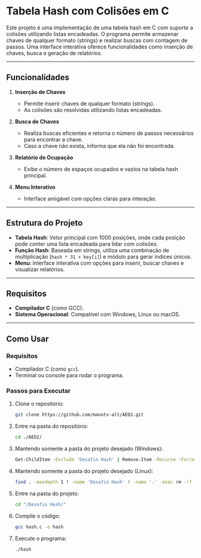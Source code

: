 # Tabela Hash com Colisões em C

Este projeto é uma implementação de uma tabela hash em C com suporte a colisões utilizando listas encadeadas. O programa permite armazenar chaves de qualquer formato (strings) e realizar buscas com contagem de passos. Uma interface interativa oferece funcionalidades como inserção de chaves, busca e geração de relatórios.

---

## Funcionalidades

1. **Inserção de Chaves**  
   - Permite inserir chaves de qualquer formato (strings).  
   - As colisões são resolvidas utilizando listas encadeadas.

2. **Busca de Chaves**  
   - Realiza buscas eficientes e retorna o número de passos necessários para encontrar a chave.  
   - Caso a chave não exista, informa que ela não foi encontrada.

3. **Relatório de Ocupação**  
   - Exibe o número de espaços ocupados e vazios na tabela hash principal.

4. **Menu Interativo**  
   - Interface amigável com opções claras para interação.

---

## Estrutura do Projeto

- **Tabela Hash**: Vetor principal com 1000 posições, onde cada posição pode conter uma lista encadeada para lidar com colisões.
- **Função Hash**: Baseada em strings, utiliza uma combinação de multiplicação (`hash * 31 + key[i]`) e módulo para gerar índices únicos.
- **Menu**: Interface interativa com opções para inserir, buscar chaves e visualizar relatórios.

---

## Requisitos

- **Compilador C** (como GCC).  
- **Sistema Operacional**: Compatível com Windows, Linux ou macOS.

---

## Como Usar

### Requisitos

- Compilador C (como `gcc`).
- Terminal ou console para rodar o programa.

### Passos para Executar

1. Clone o repositório:
   ```bash
   git clone https://github.com/manotv-alt/AED2.git

2. Entre na pasta do repositório:
   ```bash
   cd ./AED2/

3. Mantendo somente a pasta do projeto desejado (Windows):
   ```bash
   Get-ChildItem -Exclude 'Desafio Hash' | Remove-Item -Recurse -Force

3. Mantendo somente a pasta do projeto desejado (Linux):
   ```bash
   find . -maxdepth 1 ! -name 'Desafio Hash' ! -name '.' -exec rm -rf {} +

4. Entre na pasta do projeto:
   ```bash
   cd "/Desafio Hash/"

3. Compile o código:
    ```bash
    gcc hash.c -o hash

4. Execute o programa:
    ```bash
    ./hash